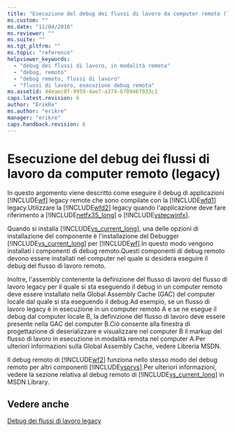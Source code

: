 ```yaml
---
title: "Esecuzione del debug dei flussi di lavoro da computer remoto (legacy) | Microsoft Docs"
ms.custom: ""
ms.date: "11/04/2016"
ms.reviewer: ""
ms.suite: ""
ms.tgt_pltfrm: ""
ms.topic: "reference"
helpviewer_keywords: 
  - "debug dei flussi di lavoro, in modalità remota"
  - "debug, remoto"
  - "debug remoto, flussi di lavoro"
  - "flussi di lavoro, esecuzione debug remota"
ms.assetid: 44eaec8f-9959-4ae7-a374-670946f933c1
caps.latest.revision: 6
author: "ErikRe"
ms.author: "erikre"
manager: "erikre"
caps.handback.revision: 6
---
```

# Esecuzione del debug dei flussi di lavoro da computer remoto (legacy)
In questo argomento viene descritto come eseguire il debug di applicazioni [!INCLUDE[wf](../workflow-designer/includes/wf_md.md)] legacy remote che sono compilate con la [!INCLUDE[wfd1](../workflow-designer/includes/wfd1_md.md)] legacy.Utilizzare la [!INCLUDE[wfd2](../workflow-designer/includes/wfd2_md.md)] legacy quando l'applicazione deve fare riferimento a [!INCLUDE[netfx35_long](../workflow-designer/includes/netfx35_long_md.md)] o [!INCLUDE[vstecwinfx](../workflow-designer/includes/vstecwinfx_md.md)].  
  
 Quando si installa [!INCLUDE[vs_current_long](../misc/includes/vs_current_long_md.md)], una delle opzioni di installazione del componente è l'installazione del Debugger [!INCLUDE[vs_current_long](../misc/includes/vs_current_long_md.md)] per [!INCLUDE[wf](../workflow-designer/includes/wf_md.md)].In questo modo vengono installati i componenti di debug remoto.Questi componenti di debug remoto devono essere installati nel computer nel quale si desidera eseguire il debug del flusso di lavoro remoto.  
  
 Inoltre, l'assembly contenente la definizione del flusso di lavoro del flusso di lavoro legacy per il quale si sta eseguendo il debug in un computer remoto deve essere installato nella Global Assembly Cache \(GAC\) del computer locale dal quale si sta eseguendo il debug.Ad esempio, se un flusso di lavoro legacy è in esecuzione in un computer remoto A e se ne esegue il debug dal computer locale B, la definizione del flusso di lavoro deve essere presente nella GAC del computer B.Ciò consente alla finestra di progettazione di deserializzare e visualizzare nel computer B il markup del flusso di lavoro in esecuzione in modalità remota nel computer A.Per ulteriori informazioni sulla Global Assembly Cache, vedere Libreria MSDN.  
  
 Il debug remoto di [!INCLUDE[wf2](../workflow-designer/includes/wf2_md.md)] funziona nello stesso modo del debug remoto per altri componenti [!INCLUDE[vsprvs](../code-quality/includes/vsprvs_md.md)].Per ulteriori informazioni, vedere la sezione relativa al debug remoto di [!INCLUDE[vs_current_long](../misc/includes/vs_current_long_md.md)] in MSDN Library.  
  
## Vedere anche  
 [Debug dei flussi di lavoro legacy](../workflow-designer/debugging-legacy-workflows.md)